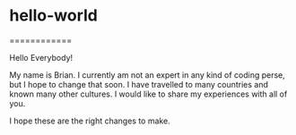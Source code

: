 # hello-world
============

Hello Everybody!

My name is Brian. I currently am not an expert in any kind of coding perse, but I hope to change that soon.
I have travelled to many countries and known many other cultures. I would like to share my experiences with all of you.

I hope these are the right changes to make.
